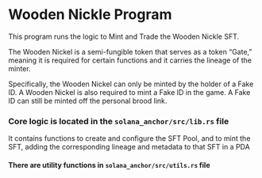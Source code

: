 # Wooden Nickle Program

This program runs the logic to Mint and Trade the Wooden Nickle SFT.

The Wooden Nickel is a semi-fungible token that serves as a token “Gate,” meaning it is required for certain functions and it carries the lineage of the minter.

Specifically, the Wooden Nickel can only be minted by the holder of a Fake ID. A Wooden Nickel is also required to mint a Fake ID in the game.
A Fake ID can still be minted off the personal brood link.

### Core logic is located in the `solana_anchor/src/lib.rs` file

  It contains functions to create and configure the SFT Pool, and to mint the SFT, adding the corresponding lineage and metadata to that SFT in a PDA

#### There are utility functions in `solana_anchor/src/utils.rs` file
